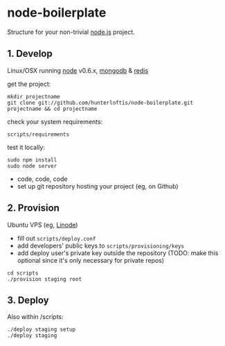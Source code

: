 # node-boilerplate
      
  Structure for your non-trivial [node.js](http://nodejs.org) project.

## 1. Develop

  Linux/OSX running [node](http://nodejs.org) v0.6.x, [mongodb](http://mongodb.org) & [redis](http://redis.io)

  get the project:

  ```shell
  mkdir projectname
  git clone git://github.com/hunterloftis/node-boilerplate.git projectname && cd projectname
  ```

  check your system requirements:

  ```shell
  scripts/requirements
  ```

  test it locally:
  
  ```shell
  sudo npm install
  sudo node server
  ```

  - code, code, code
  - set up git repository hosting your project (eg, on Github)

## 2. Provision
  
  Ubuntu VPS (eg, [Linode](http://linode.com))

  - fill out `scripts/deploy.conf`
  - add developers' public keys to `scripts/provisioning/keys`
  - add deploy user's private key outside the repository (TODO: make this optional since it's only necessary for private repos)
  
  ```
  cd scripts
  ./provision staging root
  ```

## 3. Deploy
  
  Also within /scripts:

  ```
  ./deploy staging setup
  ./deploy staging
  ```